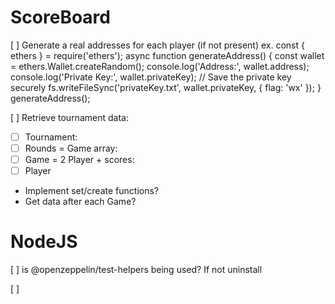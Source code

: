 # ScoreBoard
[ ] Generate a real addresses for each player (if not present)
    ex.
	const { ethers } = require('ethers');
    async function generateAddress() {
        const wallet = ethers.Wallet.createRandom();
        console.log('Address:', wallet.address);
        console.log('Private Key:', wallet.privateKey);
        // Save the private key securely
        fs.writeFileSync('privateKey.txt', wallet.privateKey, { flag: 'wx' });
    }
    generateAddress();

[ ] Retrieve tournament data:
- [ ] Tournament:
- [ ] Rounds = Game array:
- [ ] Game = 2 Player + scores:
- [ ] Player
- Implement set/create functions?
- Get data after each Game?

# NodeJS
[ ] is @openzeppelin/test-helpers being used? If not uninstall

[ ]
